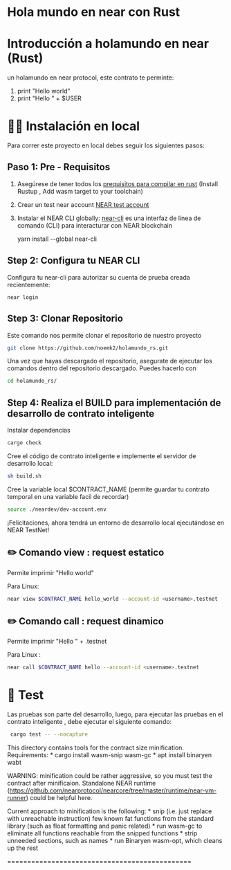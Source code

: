 Hola mundo en near con Rust 
==================

Introducción a holamundo en near (Rust)
==================

 un holamundo en near protocol, este contrato te perminte:
 
 1. print "Hello world" 
 2. print "Hello " + $USER
 

👨‍💻 Instalación en local
===========

Para correr este proyecto en local debes seguir los siguientes pasos:

Paso 1: Pre - Requisitos
------------------------------
1. Asegúrese de tener todos los [prequisitos para compilar en rust] (Install Rustup , Add wasm target to your toolchain)
3. Crear un test near account [NEAR test account]
4. Instalar el NEAR CLI globally: [near-cli] es una interfaz de linea de comando (CLI) para interacturar con NEAR blockchain

    yarn install --global near-cli

Step 2: Configura tu NEAR CLI
-------------------------------

Configura tu near-cli para autorizar su cuenta de prueba creada recientemente:

    near login
    
Step 3: Clonar Repositorio
-------------------------------    

Este comando nos permite clonar el repositorio de nuestro proyecto 

```bash
git clone https://github.com/noemk2/holamundo_rs.git
```

Una vez que hayas descargado el repositorio, asegurate de ejecutar los comandos dentro del repositorio descargado. Puedes hacerlo con
```bash
cd holamundo_rs/
```

Step 4: Realiza el BUILD para implementación de desarrollo de contrato inteligente 
------------------------------------------------------------------------------------

Instalar dependencias 

```bash
cargo check
```

Cree el código de contrato inteligente e implemente el servidor de desarrollo local: 
```bash
sh build.sh
```

Cree la variable local $CONTRACT_NAME (permite guardar tu contrato temporal en una variable facil de recordar)
```bash
source ./neardev/dev-account.env
```

¡Felicitaciones, ahora tendrá un entorno de desarrollo local ejecutándose en NEAR TestNet!


✏️ Comando  view : request estatico
-----------------------------------------------

Permite imprimir "Hello world" 

Para Linux:
```bash
near view $CONTRACT_NAME hello_world --account-id <username>.testnet
```

✏️ Comando  call : request dinamico
--------------------------------------------

Permite imprimir "Hello " + <username> .testnet  

Para Linux :
```bash
near call $CONTRACT_NAME hello --account-id <username>.testnet
```


🤖 Test 
==================

Las pruebas son parte del desarrollo, luego, para ejecutar las pruebas en el contrato inteligente , debe ejecutar el siguiente comando:

```bash
 cargo test -- --nocapture  
```



This directory contains tools for the contract size minification. Requirements: * cargo install wasm-snip wasm-gc * apt install binaryen wabt

WARNING: minification could be rather aggressive, so you must test the contract after minificaion. Standalone NEAR runtime (https://github.com/nearprotocol/nearcore/tree/master/runtime/near-vm-runner) could be helpful here.

Current approach to minification is the following: * snip (i.e. just replace with unreachable instruction) few known fat functions from the standard library (such as float formatting and panic related) * run wasm-gc to eliminate all functions reachable from the snipped functions * strip unneeded sections, such as names * run Binaryen wasm-opt, which cleans up the rest


==============================================

  [create-near-app]: https://github.com/near/create-near-app
  [prequisitos para compilar en rust]: https://github.com/near/near-sdk-rs#pre-requisites
  [NEAR accounts]: https://docs.near.org/docs/concepts/account
  [NEAR Wallet]: https://wallet.testnet.near.org/
  [near-cli]: https://github.com/near/near-cli
  [NEAR test account]: https://docs.near.org/docs/develop/basics/create-account#creating-a-testnet-account
